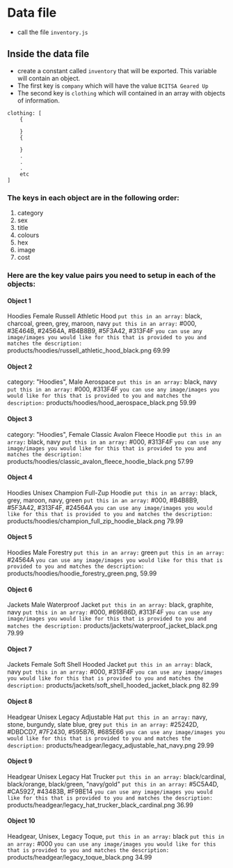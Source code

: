 # Data file
- call the file `inventory.js`

## Inside the data file
- create a constant called `inventory` that will be exported. This variable will contain an object.
- The first key is `company` which will have the value `BCITSA Geared Up`
- The second key is `clothing` which will contained in an array with objects of information.


```
clothing: [
    {

    }
    {

    }
    .
    .
    .
    etc
]
```
### The keys in each object are in the following order:
1. category
2. sex
3. title
4. colours
5. hex
6. image
7. cost

### Here are the key value pairs you need to setup in each of the objects:

#### Object 1
Hoodies
Female
Russell Athletic Hood
`put this in an array:` black, charcoal, green, grey, maroon, navy
`put this in an array:` #000, #3E464B, #24564A, #B4B8B9, #5F3A42, #313F4F
`you can use any image/images you would like for this that is provided to you and matches the description:` products/hoodies/russell_athletic_hood_black.png
69.99

#### Object 2
category: "Hoodies",
Male
Aerospace
`put this in an array:` black, navy
`put this in an array:` #000, #313F4F
`you can use any image/images you would like for this that is provided to you and matches the description:` products/hoodies/hood_aerospace_black.png
59.99

#### Object 3
category: "Hoodies",
Female
Classic Avalon Fleece Hoodie
`put this in an array:` black, navy
`put this in an array:` #000, #313F4F
`you can use any image/images you would like for this that is provided to you and matches the description:` products/hoodies/classic_avalon_fleece_hoodie_black.png
57.99

#### Object 4
Hoodies
Unisex
Champion Full-Zup Hoodie
`put this in an array:` black, grey, maroon, navy, green
`put this in an array:` #000, #B4B8B9, #5F3A42, #313F4F, #24564A
`you can use any image/images you would like for this that is provided to you and matches the description:` products/hoodies/champion_full_zip_hoodie_black.png
79.99

#### Object 5
Hoodies
Male
Forestry
`put this in an array:` green
`put this in an array:` #24564A
`you can use any image/images you would like for this that is provided to you and matches the description:` products/hoodies/hoodie_forestry_green.png,
59.99

#### Object 6
Jackets
Male
Waterproof Jacket
`put this in an array:` black, graphite, navy
`put this in an array:` #000, #69686D, #313F4F
`you can use any image/images you would like for this that is provided to you and matches the description:` products/jackets/waterproof_jacket_black.png
79.99

#### Object 7
Jackets
Female
Soft Shell Hooded Jacket
`put this in an array:` black, navy
`put this in an array:` #000, #313F4F
`you can use any image/images you would like for this that is provided to you and matches the description:` products/jackets/soft_shell_hooded_jacket_black.png
82.99

#### Object 8
Headgear
Unisex
Legacy Adjustable Hat
`put this in an array:` navy, stone, burgundy, slate blue, grey
`put this in an array:` #25242D, #DBDCD7, #7F2430, #595B76, #685E66
`you can use any image/images you would like for this that is provided to you and matches the description:` products/headgear/legacy_adjustable_hat_navy.png
29.99

#### Object 9
Headgear
Unisex
Legacy Hat Trucker
`put this in an array:` black/cardinal, black/orange, black/green, "navy/gold"
`put this in an array:` #5C5A4D, #CA5927, #43483B, #F9BE14
`you can use any image/images you would like for this that is provided to you and matches the description:` products/headgear/legacy_hat_trucker_black_cardinal.png
36.99

#### Object 10
Headgear,
Unisex,
Legacy Toque,
`put this in an array:` black
`put this in an array:` #000
`you can use any image/images you would like for this that is provided to you and matches the description:` products/headgear/legacy_toque_black.png
34.99